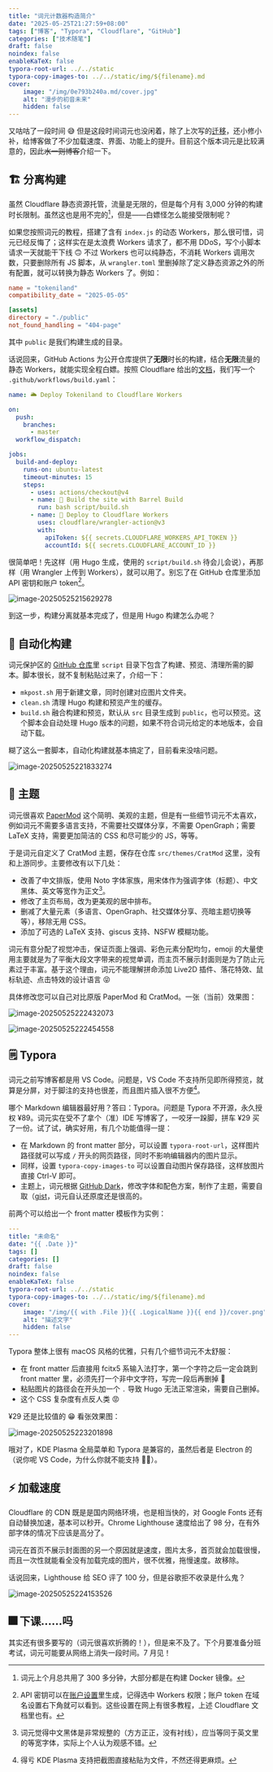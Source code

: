 ```yaml
---
title: "词元计数器构造简介"
date: "2025-05-25T21:27:59+08:00"
tags: ["博客", "Typora", "Cloudflare", "GitHub"]
categories: ["技术随笔"]
draft: false
noindex: false
enableKaTeX: false
typora-root-url: ../../static
typora-copy-images-to: ../../static/img/${filename}.md
cover:
    image: "/img/0e793b240a.md/cover.jpg"
    alt: "漫步的初音未来"
    hidden: false
---
```


又咕咕了一段时间 😅 但是这段时间词元也没闲着，除了上次写的[迁移](/posts/4734b690d8/)，还小修小补，给博客做了不少加载速度、界面、功能上的提升。目前这个版本词元是比较满意的，因此~~水一则博客~~介绍一下。

## 🏗️ 分离构建

虽然 Cloudflare 静态资源托管，流量是无限的，但是每个月有 3,000 分钟的构建时长限制。虽然这也是用不完的[^1]，但是——白嫖怪怎么能接受限制呢？

[^1]: 词元上个月总共用了 300 多分钟，大部分都是在构建 Docker 镜像。

如果您按照词元的教程，搭建了含有 `index.js` 的动态 Workers，那么很可惜，词元已经反悔了；这样实在是太浪费 Workers 请求了，都不用 DDoS，写个小脚本请求一天就能干下线 🙃 不过 Workers 也可以纯静态，不消耗 Workers 调用次数，只要删除所有 JS 脚本，从 `wrangler.toml` 里删掉除了定义静态资源之外的所有配置，就可以转换为静态 Workers 了。例如：

```toml 
name = "tokeniland"
compatibility_date = "2025-05-05"

[assets]
directory = "./public"
not_found_handling = "404-page"
```

其中 `public` 是我们构建生成的目录。

话说回来，GitHub Actions 为公开仓库提供了**无限**时长的构建，结合**无限**流量的静态 Workers，就能实现全程白嫖。按照 Cloudflare 给出的[文档](https://developers.cloudflare.com/workers/ci-cd/external-cicd/github-actions/)，我们写一个 `.github/workflows/build.yaml`：

```yaml
name: 🌥️ Deploy Tokeniland to Cloudflare Workers

on:
  push:
    branches:
      - master
  workflow_dispatch:

jobs:
  build-and-deploy:
    runs-on: ubuntu-latest
    timeout-minutes: 15
    steps:
      - uses: actions/checkout@v4
      - name: 🚧 Build the site with Barrel Build
        run: bash script/build.sh
      - name: 🚀 Deploy to Cloudflare Workers
        uses: cloudflare/wrangler-action@v3
        with:
          apiToken: ${{ secrets.CLOUDFLARE_WORKERS_API_TOKEN }}
          accountId: ${{ secrets.CLOUDFLARE_ACCOUNT_ID }}
```

很简单吧！先这样（用 Hugo 生成，使用的 `script/build.sh` 待会儿会说），再那样（用 Wrangler 上传到 Workers），就可以用了。别忘了在 GitHub 仓库里添加 API 密钥和账户 token[^2]。

[^2]: API 密钥可以在[账户设置](https://dash.cloudflare.com/profile/api-tokens)里生成，记得选中 Workers 权限；账户 token 在域名设置右下角就可以看到。这些设置在网上有很多教程，上述 Cloudflare 文档里也有。

![image-20250525215629278](/img/0e793b240a.md/image-20250525215629278.png)

到这一步，构建分离就基本完成了，但是用 Hugo 构建怎么办呢？

## 🚧 自动化构建

词元保护区的 [GitHub 仓库](https://github.com/tokenicrat/tokeniland)里 `script` 目录下包含了构建、预览、清理所需的脚本。脚本很长，就不复制粘贴过来了，介绍一下：

- `mkpost.sh` 用于新建文章，同时创建对应图片文件夹。
- `clean.sh` 清理 Hugo 构建和预览产生的缓存。
- `build.sh` 融合构建和预览，默认从 `src` 目录生成到 `public`，也可以预览。这个脚本会自动处理 Hugo 版本的问题，如果不符合词元给定的本地版本，会自动下载。

糊了这么一套脚本，自动化构建就基本搞定了，目前看来没啥问题。

![image-20250525221833274](/img/0e793b240a.md/image-20250525221833274.png)

## 🎨 主题

词元很喜欢 [PaperMod](https://github.com/adityatelange/hugo-PaperMod) 这个简明、美观的主题，但是有一些细节词元不太喜欢，例如词元不需要多语言支持，不需要社交媒体分享，不需要 OpenGraph；需要 LaTeX 支持，需要更加简洁的 CSS 和尽可能少的 JS，等等。

于是词元自定义了 CratMod 主题，保存在仓库 `src/themes/CratMod` 这里，没有和上游同步。主要修改有以下几处：

- 改善了中文排版，使用 Noto 字体家族，用宋体作为强调字体（标题）、中文黑体、英文等宽作为正文[^3]。
- 修改了主页布局，改为更美观的居中排布。
- 删减了大量元素（多语言、OpenGraph、社交媒体分享、亮暗主题切换等等），移除无用 CSS。
- 添加了可选的 LaTeX 支持、giscus 支持、NSFW 模糊功能。

[^3]: 词元觉得中文黑体是非常规整的（方方正正，没有衬线），应当等同于英文里的等宽字体，实际上个人认为观感不错。

词元有意分配了视觉冲击，保证页面上强调、彩色元素分配均匀，emoji 的大量使用主要就是为了平衡大段文字带来的视觉单调，而主页不展示封面则是为了防止元素过于丰富。基于这个理由，词元不能理解拼命添加 Live2D 插件、落花特效、鼠标轨迹、点击特效的设计语言 😝

具体修改您可以自己对比原版 PaperMod 和 CratMod。一张（当前）效果图：

![image-20250525222432073](/img/0e793b240a.md/image-20250525222432073.png)

![image-20250525222454558](/img/0e793b240a.md/image-20250525222454558.png)

## 🗒️ Typora

词元之前写博客都是用 VS Code。问题是，VS Code 不支持所见即所得预览，就算是分屏，对于脚注的支持也很差，而且图片插入很不方便[^4]。

[^4]: 得亏 KDE Plasma 支持把截图直接粘贴为文件，不然还得更麻烦。

哪个 Markdown 编辑器最好用？答曰：Typora。问题是 Typora 不开源，永久授权 ¥89。词元实在受不了拿个（准）IDE 写博客了，一咬牙一跺脚，拼车 ¥29 买了一份。试了试，确实好用，有几个功能值得一提：

- 在 Markdown 的 front matter 部分，可以设置 `typora-root-url`，这样图片路径就可以写成 `/` 开头的网页路径，同时不影响编辑器内的图片显示。
- 同样，设置 `typora-copy-images-to` 可以设置自动图片保存路径，这样放图片直接 Ctrl-V 即可。
- 主题上，词元根据 [GitHub Dark](https://theme.typora.io/theme/Typora-GitHub-Themes/)，修改字体和配色方案，制作了主题，需要自取（[gist](https://gist.github.com/tokenicrat/b51021aa770025850c492e90c2fec43c)，词元自认还原度还是很高的。

前两个可以给出一个 front matter 模板作为实例：

```yaml
---
title: "未命名"
date: "{{ .Date }}"
tags: []
categories: []
draft: false
noindex: false
enableKaTeX: false
typora-root-url: ../../static
typora-copy-images-to: ../../static/img/${filename}.md
cover:
    image: "/img/{{ with .File }}{{ .LogicalName }}{{ end }}/cover.png"
    alt: "描述文字"
    hidden: false
---
```

Typora 整体上很有 macOS 风格的优雅，只有几个细节词元不太舒服：

- 在 front matter 后直接用 fcitx5 系输入法打字，第一个字符之后一定会跳到 front matter 里，必须先打一个非中文字符，写完一段后再删掉 🤔
- 粘贴图片的路径会在开头加一个 `.` 导致 Hugo 无法正常渲染，需要自己删掉。
- 这个 CSS 复杂度有点反人类 😡

¥29 还是比较值的 😁 看张效果图：

![image-20250525223201898](/img/0e793b240a.md/image-20250525223201898.png)

哦对了，KDE Plasma 全局菜单和 Typora 是兼容的，虽然后者是 Electron 的（说你呢 VS Code，为什么你就不能支持 😮‍💨）。

## ⚡ 加载速度

Cloudflare 的 CDN 既是是国内网络环境，也是相当快的，对 Google Fonts 还有自动替换加速，基本可以秒开。Chrome Lighthouse 速度给出了 98 分，在有外部字体的情况下应该是高分了。

词元在首页不展示封面图的另一个原因就是速度，图片太多，首页就会加载很慢，而且一次性就能看全没有加载完成的图片，很不优雅，拖慢速度。故移除。

话说回来，Lighthouse 给 SEO 评了 100 分，但是谷歌拒不收录是什么鬼？

![image-20250525224153526](/img/0e793b240a.md/image-20250525224153526.png)

## 🎆 下课……吗

其实还有很多要写的（词元很喜欢折腾的！），但是来不及了。下个月要准备分班考试，词元可能要从网络上消失一段时间。7 月见！
